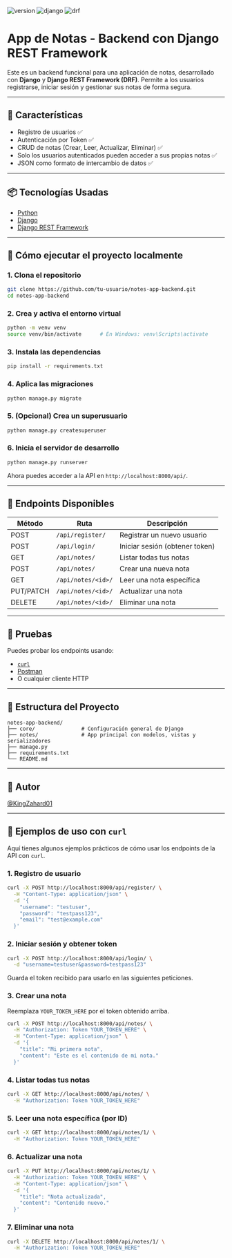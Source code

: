 ![version](https://img.shields.io/badge/version-1.0.0-blue)
![django](https://img.shields.io/badge/django-5.2.3-red)
![drf](https://img.shields.io/badge/drf-3.16.0-orange)

# App de Notas - Backend con Django REST Framework

Este es un backend funcional para una aplicación de notas, desarrollado con **Django** y **Django REST Framework (DRF)**. Permite a los usuarios registrarse, iniciar sesión y gestionar sus notas de forma segura.

---

## 🧾 Características

- Registro de usuarios ✅
- Autenticación por Token ✅
- CRUD de notas (Crear, Leer, Actualizar, Eliminar) ✅
- Solo los usuarios autenticados pueden acceder a sus propias notas ✅
- JSON como formato de intercambio de datos ✅

---

## 📦 Tecnologías Usadas

- [Python](https://www.python.org/)
- [Django](https://www.djangoproject.com/)
- [Django REST Framework](https://www.django-rest-framework.org/)

---

## 🚀 Cómo ejecutar el proyecto localmente

### 1. Clona el repositorio

```bash
git clone https://github.com/tu-usuario/notes-app-backend.git
cd notes-app-backend
```

### 2. Crea y activa el entorno virtual

```bash
python -m venv venv
source venv/bin/activate      # En Windows: venv\Scripts\activate
```

### 3. Instala las dependencias

```bash
pip install -r requirements.txt
```

### 4. Aplica las migraciones

```bash
python manage.py migrate
```

### 5. (Opcional) Crea un superusuario

```bash
python manage.py createsuperuser
```

### 6. Inicia el servidor de desarrollo

```bash
python manage.py runserver
```

Ahora puedes acceder a la API en `http://localhost:8000/api/`.

---

## 🔐 Endpoints Disponibles

| Método    | Ruta               | Descripción                    |
| --------- | ------------------ | ------------------------------ |
| POST      | `/api/register/`   | Registrar un nuevo usuario     |
| POST      | `/api/login/`      | Iniciar sesión (obtener token) |
| GET       | `/api/notes/`      | Listar todas tus notas         |
| POST      | `/api/notes/`      | Crear una nueva nota           |
| GET       | `/api/notes/<id>/` | Leer una nota específica       |
| PUT/PATCH | `/api/notes/<id>/` | Actualizar una nota            |
| DELETE    | `/api/notes/<id>/` | Eliminar una nota              |

---

## 🧪 Pruebas

Puedes probar los endpoints usando:

- [`curl`](#)
- [Postman](https://www.postman.com/)
- O cualquier cliente HTTP

---

## 📁 Estructura del Proyecto

```
notes-app-backend/
├── core/               # Configuración general de Django
├── notes/              # App principal con modelos, vistas y serializadores
├── manage.py
├── requirements.txt
└── README.md
```

---

## 👥 Autor

[@KingZahard01](https://github.com/KingZahard01)

---

## 🧪 Ejemplos de uso con `curl`

Aquí tienes algunos ejemplos prácticos de cómo usar los endpoints de la API con `curl`.

### 1. Registro de usuario

```bash
curl -X POST http://localhost:8000/api/register/ \
  -H "Content-Type: application/json" \
  -d '{
    "username": "testuser",
    "password": "testpass123",
    "email": "test@example.com"
  }'
```

### 2. Iniciar sesión y obtener token

```bash
curl -X POST http://localhost:8000/api/login/ \
  -d "username=testuser&password=testpass123"
```

Guarda el token recibido para usarlo en las siguientes peticiones.

### 3. Crear una nota

Reemplaza `YOUR_TOKEN_HERE` por el token obtenido arriba.

```bash
curl -X POST http://localhost:8000/api/notes/ \
  -H "Authorization: Token YOUR_TOKEN_HERE" \
  -H "Content-Type: application/json" \
  -d '{
    "title": "Mi primera nota",
    "content": "Este es el contenido de mi nota."
  }'
```

### 4. Listar todas tus notas

```bash
curl -X GET http://localhost:8000/api/notes/ \
  -H "Authorization: Token YOUR_TOKEN_HERE"
```

### 5. Leer una nota específica (por ID)

```bash
curl -X GET http://localhost:8000/api/notes/1/ \
  -H "Authorization: Token YOUR_TOKEN_HERE"
```

### 6. Actualizar una nota

```bash
curl -X PUT http://localhost:8000/api/notes/1/ \
  -H "Authorization: Token YOUR_TOKEN_HERE" \
  -H "Content-Type: application/json" \
  -d '{
    "title": "Nota actualizada",
    "content": "Contenido nuevo."
  }'
```

### 7. Eliminar una nota

```bash
curl -X DELETE http://localhost:8000/api/notes/1/ \
  -H "Authorization: Token YOUR_TOKEN_HERE"
```
